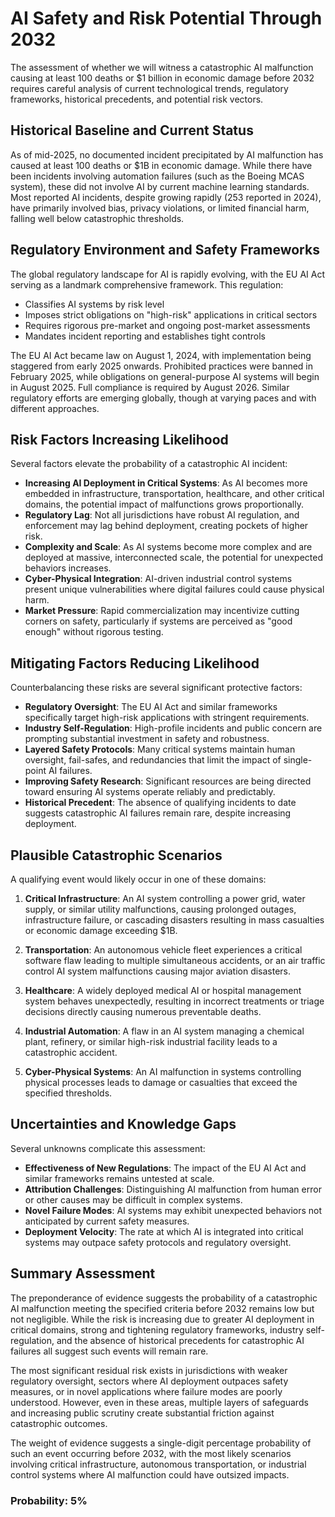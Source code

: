 # AI Safety and Risk Potential Through 2032

The assessment of whether we will witness a catastrophic AI malfunction causing at least 100 deaths or $1 billion in economic damage before 2032 requires careful analysis of current technological trends, regulatory frameworks, historical precedents, and potential risk vectors.

## Historical Baseline and Current Status

As of mid-2025, no documented incident precipitated by AI malfunction has caused at least 100 deaths or $1B in economic damage. While there have been incidents involving automation failures (such as the Boeing MCAS system), these did not involve AI by current machine learning standards. Most reported AI incidents, despite growing rapidly (253 reported in 2024), have primarily involved bias, privacy violations, or limited financial harm, falling well below catastrophic thresholds.

## Regulatory Environment and Safety Frameworks

The global regulatory landscape for AI is rapidly evolving, with the EU AI Act serving as a landmark comprehensive framework. This regulation:

- Classifies AI systems by risk level
- Imposes strict obligations on "high-risk" applications in critical sectors
- Requires rigorous pre-market and ongoing post-market assessments
- Mandates incident reporting and establishes tight controls

The EU AI Act became law on August 1, 2024, with implementation being staggered from early 2025 onwards. Prohibited practices were banned in February 2025, while obligations on general-purpose AI systems will begin in August 2025. Full compliance is required by August 2026. Similar regulatory efforts are emerging globally, though at varying paces and with different approaches.

## Risk Factors Increasing Likelihood

Several factors elevate the probability of a catastrophic AI incident:

- **Increasing AI Deployment in Critical Systems**: As AI becomes more embedded in infrastructure, transportation, healthcare, and other critical domains, the potential impact of malfunctions grows proportionally.
- **Regulatory Lag**: Not all jurisdictions have robust AI regulation, and enforcement may lag behind deployment, creating pockets of higher risk.
- **Complexity and Scale**: As AI systems become more complex and are deployed at massive, interconnected scale, the potential for unexpected behaviors increases.
- **Cyber-Physical Integration**: AI-driven industrial control systems present unique vulnerabilities where digital failures could cause physical harm.
- **Market Pressure**: Rapid commercialization may incentivize cutting corners on safety, particularly if systems are perceived as "good enough" without rigorous testing.

## Mitigating Factors Reducing Likelihood

Counterbalancing these risks are several significant protective factors:

- **Regulatory Oversight**: The EU AI Act and similar frameworks specifically target high-risk applications with stringent requirements.
- **Industry Self-Regulation**: High-profile incidents and public concern are prompting substantial investment in safety and robustness.
- **Layered Safety Protocols**: Many critical systems maintain human oversight, fail-safes, and redundancies that limit the impact of single-point AI failures.
- **Improving Safety Research**: Significant resources are being directed toward ensuring AI systems operate reliably and predictably.
- **Historical Precedent**: The absence of qualifying incidents to date suggests catastrophic AI failures remain rare, despite increasing deployment.

## Plausible Catastrophic Scenarios

A qualifying event would likely occur in one of these domains:

1. **Critical Infrastructure**: An AI system controlling a power grid, water supply, or similar utility malfunctions, causing prolonged outages, infrastructure failure, or cascading disasters resulting in mass casualties or economic damage exceeding $1B.

2. **Transportation**: An autonomous vehicle fleet experiences a critical software flaw leading to multiple simultaneous accidents, or an air traffic control AI system malfunctions causing major aviation disasters.

3. **Healthcare**: A widely deployed medical AI or hospital management system behaves unexpectedly, resulting in incorrect treatments or triage decisions directly causing numerous preventable deaths.

4. **Industrial Automation**: A flaw in an AI system managing a chemical plant, refinery, or similar high-risk industrial facility leads to a catastrophic accident.

5. **Cyber-Physical Systems**: An AI malfunction in systems controlling physical processes leads to damage or casualties that exceed the specified thresholds.

## Uncertainties and Knowledge Gaps

Several unknowns complicate this assessment:

- **Effectiveness of New Regulations**: The impact of the EU AI Act and similar frameworks remains untested at scale.
- **Attribution Challenges**: Distinguishing AI malfunction from human error or other causes may be difficult in complex systems.
- **Novel Failure Modes**: AI systems may exhibit unexpected behaviors not anticipated by current safety measures.
- **Deployment Velocity**: The rate at which AI is integrated into critical systems may outpace safety protocols and regulatory oversight.

## Summary Assessment

The preponderance of evidence suggests the probability of a catastrophic AI malfunction meeting the specified criteria before 2032 remains low but not negligible. While the risk is increasing due to greater AI deployment in critical domains, strong and tightening regulatory frameworks, industry self-regulation, and the absence of historical precedents for catastrophic AI failures all suggest such events will remain rare.

The most significant residual risk exists in jurisdictions with weaker regulatory oversight, sectors where AI deployment outpaces safety measures, or in novel applications where failure modes are poorly understood. However, even in these areas, multiple layers of safeguards and increasing public scrutiny create substantial friction against catastrophic outcomes.

The weight of evidence suggests a single-digit percentage probability of such an event occurring before 2032, with the most likely scenarios involving critical infrastructure, autonomous transportation, or industrial control systems where AI malfunction could have outsized impacts.

### Probability: 5%